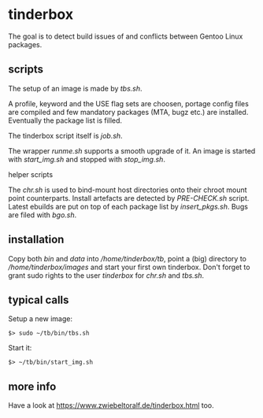 # tinderbox
The goal is to detect build issues of and conflicts between Gentoo Linux packages.

## scripts
The setup of an image is made by *tbs.sh*.

A profile, keyword and the USE flag sets are choosen, portage config files are compiled and few mandatory packages (MTA, bugz etc.) are installed. Eventually the package list is filled.

The tinderbox script itself is *job.sh*.

The wrapper *runme.sh* supports a smooth upgrade of it. An image is started with *start_img.sh* and stopped with *stop_img.sh*.

helper scripts

The *chr.sh* is used to bind-mount host directories onto their chroot mount point counterparts. Install artefacts are detected by *PRE-CHECK.sh* script. Latest ebuilds are put on top of each package list by *insert_pkgs.sh*. Bugs are filed with *bgo.sh*.

## installation
Copy both *bin* and *data* into */home/tinderbox/tb*, point a (big) directory to */home/tinderbox/images* and start your first own tinderbox. Don't forget to grant sudo rights to the user *tinderbox* for *chr.sh* and *tbs.sh*.

## typical calls
Setup a new image:

    $> sudo ~/tb/bin/tbs.sh 

Start it:

    $> ~/tb/bin/start_img.sh


## more info
Have a look at https://www.zwiebeltoralf.de/tinderbox.html too.

